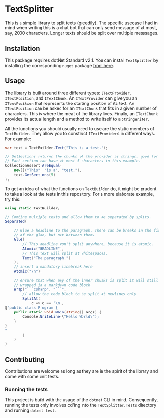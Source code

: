 # TextSplitter
This is a simple library to split texts (greedily). The specific usecase I had in mind when writing this is a chat bot that can only send message of at most, say, 2000 characters. Longer texts should be split over multiple messsages.

## Installation
This package requires dotNet Standard v2.1. You can install `TextSplitter` by installing the corresponding `nuget` package [from here](https://www.nuget.org/packages/TextSplitter/).

## Usage
The library is built around three different types: `ITextProvider`, `ITextPosition`, and `ITextChunk`. An `ITextProvider` can give you an `ITextPosition` that represents the starting position of its text. An `ITextPosition` can be asked for an `ITextChunk` that fits in a given number of characters. This is where the meat of the library lives. Finally, an `ITextChunk` provides its actual length and a method to write itself to a `StringWriter`.

All the functions you should usually need to use are the static members of `TextBuilder`. They allow you to construct `ITextProvider`s in different ways. For example:

```csharp
var text = TextBuilder.Text("This is a test.");

// GetSections returns the chunks of the provider as strings, good for testing purposes.
// Each section can have at most 5 characters in this example.
CollectionAssert.AreEqual(
    new[]("This", "is a", "test."),
    text.GetSections(5)
);
```

To get an idea of what the functions on `TextBuilder` do, it might be prudent to take a look at the tests in this repository. For a more elaborate example, try this:

```csharp
using static TextBuilder;

// Combine multiple texts and allow them to be separated by splits.
Separated(

    // Glue a headline to the paragraph. There can be breaks in the first and the second part
    // of the glue, but not between them.
    Glue(
        // This headline won't split anywhere, because it is atomic.
        Atomic("HEADLINE"),
        // This text will split at whitespaces. 
        Text("The paragraph.")
    ),
    // insert a mandatory linebreak here
    Atomic("\n"),

    // ensure that when any of the inner chunks is split it will still be correctly
    // wrapped in a markdown code block
    Wrap("```csharp", "```",
        // allow the code block to be split at newlines only
        SplitAt(
            c => c == '\n',
@"public class Program {
    public static void Main(string[] args) {
        Console.WriteLine(\"Hello World\");
    }
}
"
        )
    )
)
```

## Contributing
Contributions are welcome as long as they are in the spirit of the library and come with some unit tests.

### Running the tests
This project is build with the usage of the `dotnet` CLI in mind. Consequently, running the tests only involves cd'ing into the `TextSplitter.Tests` directory and running `dotnet test`.